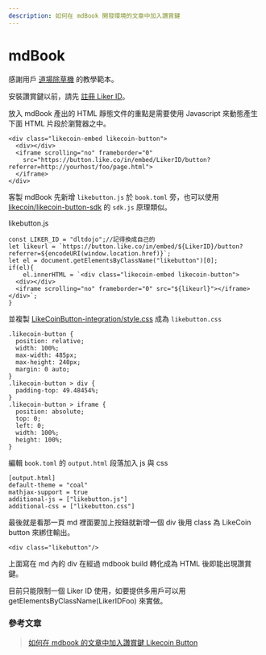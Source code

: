 ```yaml
---
description: 如何在 mdBook 開發環境的文章中加入讚賞鍵
---
```


# mdBook

感謝用戶 [道場除草機](https://dltdojo.github.io/taichu-crypto/dao/likecoin.html) 的教學範本。

安裝讚賞鍵以前，請先 [註冊 Liker ID](https://docs.like.co/v/zh/user-guide/liker-id/how-to-register-a-liker-id)。

放入 mdBook 產出的 HTML 靜態文件的重點是需要使用 Javascript 來動態產生下面 HTML 片段於瀏覽器之中。

```text
<div class="likecoin-embed likecoin-button">
  <div></div>
  <iframe scrolling="no" frameborder="0" 
    src="https://button.like.co/in/embed/LikerID/button?referrer=http://yourhost/foo/page.html">
  </iframe>
</div>
```

客製 mdBook 先新增 `likebutton.js` 於 `book.toml` 旁，也可以使用 [likecoin/likecoin-button-sdk](https://github.com/likecoin/likecoin-button-sdk) 的 `sdk.js` 原理類似。

likebutton.js

```text
const LIKER_ID = "dltdojo";//記得換成自己的
let likeurl = `https://button.like.co/in/embed/${LikerID}/button?referrer=${encodeURI(window.location.href)}`;
let el = document.getElementsByClassName("likebutton")[0];
if(el){
    el.innerHTML = `<div class="likecoin-embed likecoin-button">
  <div></div>
  <iframe scrolling="no" frameborder="0" src="${likeurl}"></iframe>
</div>`;
}
```

 並複製 [LikeCoinButton-integration/style.css](https://github.com/likecoin/LikeCoinButton-integration/blob/master/web/style.css) 成為 `likebutton.css`

```text
.likecoin-button {
  position: relative;
  width: 100%;
  max-width: 485px;
  max-height: 240px;
  margin: 0 auto;
}
.likecoin-button > div {
  padding-top: 49.48454%;
}
.likecoin-button > iframe {
  position: absolute;
  top: 0;
  left: 0;
  width: 100%;
  height: 100%;
}
```

編輯 `book.toml` 的 `output.html` 段落加入 js 與 css

```text
[output.html]
default-theme = "coal"
mathjax-support = true
additional-js = ["likebutton.js"]
additional-css = ["likebutton.css"]
```

最後就是看那一頁 md 裡面要加上按鈕就新增一個 div 後用 class 為 LikeCoin button 來綁住輸出。

```text
<div class="likebutton"/>
```

上面寫在 md 內的 div 在經過 mdbook build 轉化成為 HTML 後即能出現讚賞鍵。

目前只能限制一個 Liker ID 使用，如要提供多用戶可以用 getElementsByClassName\(LikerIDFoo\) 來實做。

### 參考文章

> [如何在 mdbook 的文章中加入讚賞鍵 Likecoin Button](https://dltdojo.github.io/taichu-crypto/dao/likecoin.html#likecoin)

